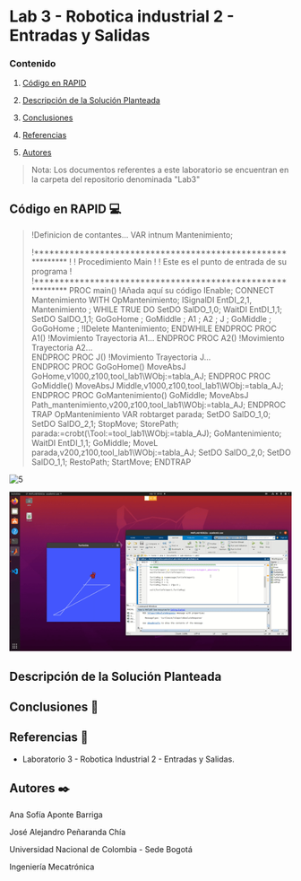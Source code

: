 # Lab 3 - Robotica industrial 2 - Entradas y Salidas

### Contenido

1. [Código en RAPID](#código-en-rapid-computer)
2. [Descripción de la Solución Planteada](#descripción-de-la-solución-planteada)
3. [Conclusiones](#autores-blacknib)
5. [Referencias](#referencias-openbook)

6. [Autores](#autores-blacknib)

>Nota: Los documentos referentes a este laboratorio se encuentran en la carpeta del repositorio denominada "Lab3"

## Código en RAPID :computer:



>    !Definicion de contantes...
>    VAR intnum Mantenimiento;
>    
>    !***********************************************************
>    !
>    ! Procedimiento Main
>    !
>    !   Este es el punto de entrada de su programa
>    !
>    !***********************************************************
>    PROC main()
>        !Añada aquí su código
>        IEnable;
>        CONNECT Mantenimiento WITH OpMantenimiento;
>        ISignalDI EntDI_2,1, Mantenimiento ;
>        WHILE TRUE DO 
>            SetDO SalDO_1,0;
>            WaitDI EntDI_1,1;
>            SetDO SalDO_1,1;
>            GoGoHome ;
>            GoMiddle ;
>            A1 ;
>            A2 ;
>            J ;
>            GoMiddle ;
>            GoGoHome ;
>            !IDelete Mantenimiento;
>        ENDWHILE
>    ENDPROC
>    PROC A1()
>        !Movimiento Trayectoria A1...
>    ENDPROC
>    PROC A2()
>        !Movimiento Trayectoria A2...        
>    ENDPROC
>    PROC J()
>        !Movimiento Trayectoria J...         
>    ENDPROC
>    PROC GoGoHome()
>        MoveAbsJ GoHome,v1000,z100,tool_lab1\WObj:=tabla_AJ;
>    ENDPROC
>    PROC GoMiddle()
>        MoveAbsJ Middle,v1000,z100,tool_lab1\WObj:=tabla_AJ;
>    ENDPROC
>    PROC GoMantenimiento()
>        GoMiddle;
>        MoveAbsJ Path_mantenimiento,v200,z100,tool_lab1\WObj:=tabla_AJ;
>    ENDPROC
>    TRAP OpMantenimiento
>        VAR robtarget parada;
>        SetDO SalDO_1,0;
>        SetDO SalDO_2,1;
>        StopMove;
>        StorePath;
>        parada:=crobt(\Tool:=tool_lab1\WObj:=tabla_AJ);
>        GoMantenimiento;
>        WaitDI EntDI_1,1;
>        GoMiddle;
>        MoveL parada,v200,z100,tool_lab1\WObj:=tabla_AJ;
>        SetDO SalDO_2,0;
>        SetDO SalDO_1,1;
>        RestoPath;
>       StartMove;
>    ENDTRAP

![5](/Lab3/mediaLab3/5turtleTeleport.png)


<p align="center"><img width="700" src="https://github.com/sofiaponteb/Labs-Robotica-2022-2/blob/main/Lab2/mediaLab2/tortugabonita.gif"></p>

## Descripción de la Solución Planteada


## Conclusiones :page_facing_up:



## Referencias :open_book:
- Laboratorio 3 - Robotica Industrial 2 - Entradas y Salidas.


## Autores :black_nib:
Ana Sofía Aponte Barriga

José Alejandro Peñaranda Chía

Universidad Nacional de Colombia - Sede Bogotá

Ingeniería Mecatrónica
